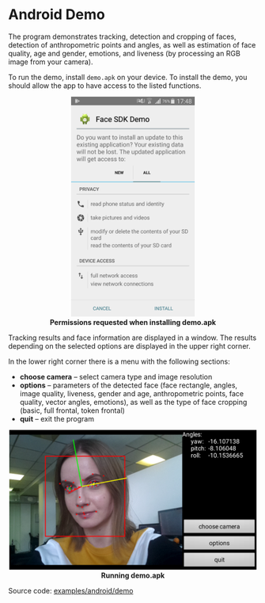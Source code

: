 # Android Demo

The program demonstrates tracking, detection and cropping of faces, detection of anthropometric points and angles, as well as estimation of face quality, age and gender, emotions, and liveness (by processing an RGB image from your camera).

To run the demo, install `demo.apk` on your device. To install the demo, you should allow the app to have access to the listed functions.

<p align="center">
<img width="250" src="../../img/demo_apk_permissions_en.png"><br>
<b>Permissions requested when installing demo.apk</b>
</p>

Tracking results and face information are displayed in a window. The results depending on the selected options are displayed in the upper right corner.

In the lower right corner there is a menu with the following sections:

* **choose camera** – select camera type and image resolution
* **options** – parameters of the detected face (face rectangle, angles, image quality, liveness, gender and age, anthropometric points, face quality, vector angles, emotions), as well as the type of face cropping (basic, full frontal, token frontal)
* **quit** – exit the program

<p align="center">
<img width="500" src="../../img/demo_apk_gui.png"><br>
<b>Running demo.apk</b>
</p>

Source code: [examples/android/demo](../../../examples/android/demo)
